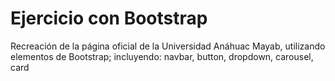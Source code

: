 
# Ejercicio con Bootstrap

Recreación de la página oficial de la Universidad Anáhuac Mayab, utilizando elementos de Bootstrap; incluyendo: 
navbar, button, dropdown, carousel, card